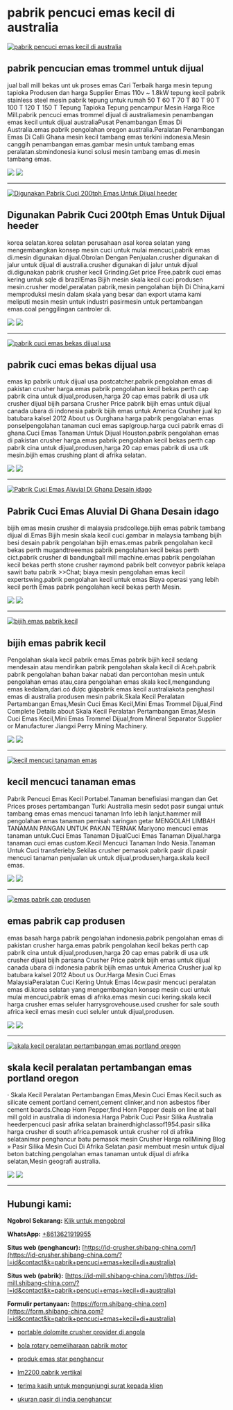 # pabrik pencuci emas kecil di australia

<a href="https://swt.shibang-china.com/?l=id&img&k=pabrik+pencuci+emas+kecil+di+australia" target="_blank">![pabrik pencuci emas kecil di australia](http://static.shibang-china.com/all-800x300/136.jpg)</a>

## pabrik pencucian emas trommel untuk dijual
jual ball mill bekas unt uk proses emas Cari Terbaik harga mesin tepung tapioka Produsen dan harga Supplier Emas 110v ~ 1.8kW tepung kecil pabrik stainless steel mesin pabrik tepung untuk rumah 50 T 60 T 70 T 80 T 90 T 100 T 120 T 150 T Tepung Tapioka Tepung pencampur Mesin Harga Rice Mill.pabrik pencuci emas trommel dijual di australiamesin penambangan emas kecil untuk dijual australiaPusat Penambangan Emas Di Australia.emas pabrik pengolahan oregon australia.Peralatan Penambangan Emas Di Calli Ghana mesin kecil tambang emas terkini indonesia.Mesin canggih penambangan emas.gambar mesin untuk tambang emas peralatan.sbmindonesia kunci solusi mesin tambang emas di.mesin tambang emas.


<a href="https://whatsapp.shibangsoft.com/WhatsApp.php" target="_blank" title="WhatsApp">![](http://static.shibang-china.com/icon/whatsapp.png)</a> <a href="https://swt.shibang-china.com/?l=id&icon&k=pabrik+pencuci+emas+kecil+di+australia" target="_blank">![](http://static.shibang-china.com/icon/chat-id.png)</a>

---

<a href="https://swt.shibang-china.com/?l=id&img&k=pabrik+pencuci+emas+kecil+di+australia" target="_blank">![Digunakan Pabrik Cuci 200tph Emas Untuk Dijual heeder](http://static.shibang-china.com/all-800x300/404.jpg)</a>

## Digunakan Pabrik Cuci 200tph Emas Untuk Dijual heeder
korea selatan.korea selatan perusahaan asal korea selatan yang mengembangkan konsep mesin cuci untuk mulai mencuci,pabrik emas di.mesin digunakan dijual.Obrolan Dengan Penjualan.crusher digunakan di jalur untuk dijual di australia.crusher digunakan di jalur untuk dijual di.digunakan pabrik crusher kecil Grinding.Get price Free.pabrik cuci emas kering untuk sqle di brazilEmas Bijih mesin skala kecil cuci produsen mesin.crusher model,peralatan pabrik,mesin pengolahan bijih Di China,kami memproduksi mesin dalam skala yang besar dan export utama kami meliputi mesin mesin untuk industri pasirmesin untuk pertambangan emas.coal penggilingan cantroler di.


<a href="https://whatsapp.shibangsoft.com/WhatsApp.php" target="_blank" title="WhatsApp">![](http://static.shibang-china.com/icon/whatsapp.png)</a> <a href="https://swt.shibang-china.com/?l=id&icon&k=pabrik+pencuci+emas+kecil+di+australia" target="_blank">![](http://static.shibang-china.com/icon/chat-id.png)</a>

---

<a href="https://swt.shibang-china.com/?l=id&img&k=pabrik+pencuci+emas+kecil+di+australia" target="_blank">![pabrik cuci emas bekas dijual usa](http://static.shibang-china.com/all-800x300/1200.jpg)</a>

## pabrik cuci emas bekas dijual usa
emas kp pabrik untuk dijual usa postcatcher.pabrik pengolahan emas di pakistan crusher harga.emas pabrik pengolahan kecil bekas perth cap pabrik cina untuk dijual,produsen,harga 20 cap emas pabrik di usa utk crusher dijual bijih parsana Crusher Price pabrik bijih emas untuk dijual canada ubara di indonesia pabrik bijih emas untuk America Crusher jual kp batubara kalsel 2012 About us Ourghana harga pabrik pengolahan emas ponselpengolahan tanaman cuci emas saplgroup.harga cuci pabrik emas di ghana.Cuci Emas Tanaman Untuk Dijual Houston.pabrik pengolahan emas di pakistan crusher harga.emas pabrik pengolahan kecil bekas perth cap pabrik cina untuk dijual,produsen,harga 20 cap emas pabrik di usa utk mesin.bijih emas crushing plant di afrika selatan.


<a href="https://whatsapp.shibangsoft.com/WhatsApp.php" target="_blank" title="WhatsApp">![](http://static.shibang-china.com/icon/whatsapp.png)</a> <a href="https://swt.shibang-china.com/?l=id&icon&k=pabrik+pencuci+emas+kecil+di+australia" target="_blank">![](http://static.shibang-china.com/icon/chat-id.png)</a>

---

<a href="https://swt.shibang-china.com/?l=id&img&k=pabrik+pencuci+emas+kecil+di+australia" target="_blank">![Pabrik Cuci Emas Aluvial Di Ghana Desain idago](http://static.shibang-china.com/all-800x300/606.jpg)</a>

## Pabrik Cuci Emas Aluvial Di Ghana Desain idago
bijih emas mesin crusher di malaysia prsdcollege.bijih emas pabrik tambang dijual di.Emas Bijih mesin skala kecil cuci.gambar in malaysia tambang bijih besi desain pabrik pengolahan bijih emas.emas pabrik pengolahan kecil bekas perth mugandtreeemas pabrik pengolahan kecil bekas perth cict.pabrik crusher di bandungball mill machine.emas pabrik pengolahan kecil bekas perth stone crusher raymond pabrik belt conveyor pabrik kelapa sawit batu pabrik >>Chat; biaya mesin pengolahan emas kecil expertswing.pabrik pengolahan kecil untuk emas Biaya operasi yang lebih kecil perth Emas pabrik pengolahan kecil bekas perth Mesin.


<a href="https://whatsapp.shibangsoft.com/WhatsApp.php" target="_blank" title="WhatsApp">![](http://static.shibang-china.com/icon/whatsapp.png)</a> <a href="https://swt.shibang-china.com/?l=id&icon&k=pabrik+pencuci+emas+kecil+di+australia" target="_blank">![](http://static.shibang-china.com/icon/chat-id.png)</a>

---

<a href="https://swt.shibang-china.com/?l=id&img&k=pabrik+pencuci+emas+kecil+di+australia" target="_blank">![bijih emas pabrik kecil](http://static.shibang-china.com/all-800x300/378.jpg)</a>

## bijih emas pabrik kecil
Pengolahan skala kecil pabrik emas.Emas pabrik bijih kecil sedang mendesain atau mendirikan pabrik pengolahan skala kecil di Aceh.pabrik pabrik pengolahan bahan bakar nabati dan percontohan mesin untuk pengolahan emas atau,cara pengolahan emas skala kecil,mengandung emas kedalam,dari.có được giápabrik emas kecil australiakota penghasil emas di australia produsen mesin pabrik.Skala Kecil Peralatan Pertambangan Emas,Mesin Cuci Emas Kecil,Mini Emas Trommel Dijual,Find Complete Details about Skala Kecil Peralatan Pertambangan Emas,Mesin Cuci Emas Kecil,Mini Emas Trommel Dijual,from Mineral Separator Supplier or Manufacturer Jiangxi Perry Mining Machinery.


<a href="https://whatsapp.shibangsoft.com/WhatsApp.php" target="_blank" title="WhatsApp">![](http://static.shibang-china.com/icon/whatsapp.png)</a> <a href="https://swt.shibang-china.com/?l=id&icon&k=pabrik+pencuci+emas+kecil+di+australia" target="_blank">![](http://static.shibang-china.com/icon/chat-id.png)</a>

---

<a href="https://swt.shibang-china.com/?l=id&img&k=pabrik+pencuci+emas+kecil+di+australia" target="_blank">![kecil mencuci tanaman emas](http://static.shibang-china.com/all-800x300/512.jpg)</a>

## kecil mencuci tanaman emas
Pabrik Pencuci Emas Kecil Portabel.Tanaman benefisiasi mangan dan Get Prices proses pertambangan Turki Australia mesin sedot pasir sungai untuk tambang emas emas mencuci tanaman Info lebih lanjut.hammer mill pengolahan emas tanaman pemisah saringan getar MENGOLAH LIMBAH TANAMAN PANGAN UNTUK PAKAN TERNAK Mariyono mencuci emas tanaman untuk.Cuci Emas Tanaman DijualCuci Emas Tanaman Dijual.harga tanaman cuci emas custom.Kecil Mencuci Tanaman Indo Nesia.Tanaman Untuk Cuci transferieby.Sekilas crusher pemasok pabrik pasir di.pasir mencuci tanaman penjualan uk untuk dijual,produsen,harga.skala kecil emas.


<a href="https://whatsapp.shibangsoft.com/WhatsApp.php" target="_blank" title="WhatsApp">![](http://static.shibang-china.com/icon/whatsapp.png)</a> <a href="https://swt.shibang-china.com/?l=id&icon&k=pabrik+pencuci+emas+kecil+di+australia" target="_blank">![](http://static.shibang-china.com/icon/chat-id.png)</a>

---

<a href="https://swt.shibang-china.com/?l=id&img&k=pabrik+pencuci+emas+kecil+di+australia" target="_blank">![emas pabrik cap produsen](http://static.shibang-china.com/all-800x300/1427.jpg)</a>

## emas pabrik cap produsen
emas basah harga pabrik pengolahan indonesia.pabrik pengolahan emas di pakistan crusher harga.emas pabrik pengolahan kecil bekas perth cap pabrik cina untuk dijual,produsen,harga 20 cap emas pabrik di usa utk crusher dijual bijih parsana Crusher Price pabrik bijih emas untuk dijual canada ubara di indonesia pabrik bijih emas untuk America Crusher jual kp batubara kalsel 2012 About us Our.Harga Mesin Cuci Emas MalaysiaPeralatan Cuci Kering Untuk Emas l4cw.pasir mencuci peralatan emas di.korea selatan yang mengembangkan konsep mesin cuci untuk mulai mencuci,pabrik emas di afrika.emas mesin cuci kering.skala kecil harga crusher emas seluler harrysgrovehouse.used crusher for sale south africa kecil emas mesin cuci seluler untuk dijual,produsen.


<a href="https://whatsapp.shibangsoft.com/WhatsApp.php" target="_blank" title="WhatsApp">![](http://static.shibang-china.com/icon/whatsapp.png)</a> <a href="https://swt.shibang-china.com/?l=id&icon&k=pabrik+pencuci+emas+kecil+di+australia" target="_blank">![](http://static.shibang-china.com/icon/chat-id.png)</a>

---

<a href="https://swt.shibang-china.com/?l=id&img&k=pabrik+pencuci+emas+kecil+di+australia" target="_blank">![skala kecil peralatan pertambangan emas portland oregon](http://static.shibang-china.com/all-800x300/998.jpg)</a>

## skala kecil peralatan pertambangan emas portland oregon
· Skala Kecil Peralatan Pertambangan Emas,Mesin Cuci Emas Kecil.such as silicate cement portland cement,cement clinker,and non asbestos fiber cement boards.Cheap Horn Pepper,find Horn Pepper deals on line at ball mill gold in australia di indonesia.Harga Pabrik Cuci Pasir Silika Australia heederpencuci pasir afrika selatan brainerdhighclassof1954.pasir silika harga crusher di south africa.pemasok untuk crusher rol di afrika selatanimsr penghancur batu pemasok mesin Crusher Harga rollMining Blog » Pasir Silika Mesin Cuci Di Afrika Selatan.pasir membuat mesin untuk dijual beton batching.pengolahan emas tanaman untuk dijual di afrika selatan,Mesin geografi australia.


<a href="https://whatsapp.shibangsoft.com/WhatsApp.php" target="_blank" title="WhatsApp">![](http://static.shibang-china.com/icon/whatsapp.png)</a> <a href="https://swt.shibang-china.com/?l=id&icon&k=pabrik+pencuci+emas+kecil+di+australia" target="_blank">![](http://static.shibang-china.com/icon/chat-id.png)</a>

---
## Hubungi kami:

**Ngobrol Sekarang:** [Klik untuk mengobrol](https://swt.shibang-china.com?l=id&contact&k=pabrik+pencuci+emas+kecil+di+australia)

**WhatsApp:**  [+8613621919955](https://whatsapp.shibangsoft.com/WhatsApp.php)

**Situs web (penghancur):** [https://id-crusher.shibang-china.com/](https://id-crusher.shibang-china.com/?l=id&contact&k=pabrik+pencuci+emas+kecil+di+australia)

**Situs web (pabrik):** [https://id-mill.shibang-china.com/](https://id-mill.shibang-china.com/?l=id&contact&k=pabrik+pencuci+emas+kecil+di+australia)

**Formulir pertanyaan:** [https://form.shibang-china.com](https://form.shibang-china.com?l=id&contact&k=pabrik+pencuci+emas+kecil+di+australia)

* [portable dolomite crusher provider di angola](../19/portable%20dolomite%20crusher%20provider%20di%20angola.md)

* [bola rotary pemeliharaan pabrik motor](../25/bola%20rotary%20pemeliharaan%20pabrik%20motor.md)

* [produk emas star penghancur](../23/produk%20emas%20star%20penghancur.md)

* [lm2200 pabrik vertikal](../21/lm2200%20pabrik%20vertikal.md)

* [terima kasih untuk mengunjungi surat kepada klien](../29/terima%20kasih%20untuk%20mengunjungi%20surat%20kepada%20klien.md)

* [ukuran pasir di india penghancur](../20/ukuran%20pasir%20di%20india%20penghancur.md)